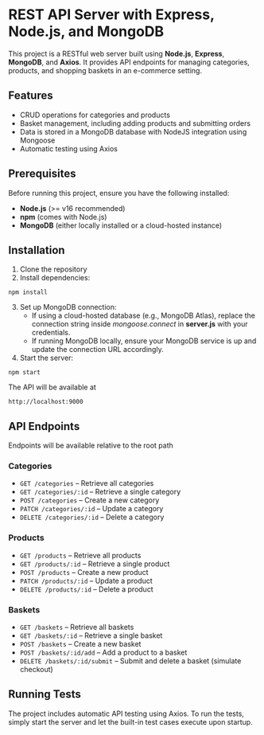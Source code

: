 # REST API Server with Express, Node.js, and MongoDB

This project is a RESTful web server built using <b>Node.js</b>, <b>Express</b>, <b>MongoDB</b>, and <b>Axios</b>. It provides API endpoints for managing categories, products, and shopping baskets in an e-commerce setting.

## Features
- CRUD operations for categories and products
- Basket management, including adding products and submitting orders
- Data is stored in a MongoDB database with NodeJS integration using Mongoose
- Automatic testing using Axios


## Prerequisites
Before running this project, ensure you have the following installed:
- <b>Node.js</b> (>= v16 recommended)
- <b>npm</b> (comes with Node.js)
- <b>MongoDB</b> (either locally installed or a cloud-hosted instance)

## Installation
1. Clone the repository
2. Install dependencies:
```
npm install
```
3. Set up MongoDB connection:
    - If using a cloud-hosted database (e.g., MongoDB Atlas), replace the connection string inside <i>mongoose.connect</i> in <b>server.js</b> with your credentials.
    - If running MongoDB locally, ensure your MongoDB service is up and update the connection URL accordingly.
4. Start the server:
```
npm start
```
The API will be available at
```
http://localhost:9000
```

## API Endpoints

Endpoints will be available relative to the root path

### Categories
- <code>GET /categories</code> – Retrieve all categories
- <code>GET /categories/:id</code> – Retrieve a single category
- <code>POST /categories</code> – Create a new category
- <code>PATCH /categories/:id</code> – Update a category
- <code>DELETE /categories/:id</code> – Delete a category

### Products
- <code>GET /products</code> – Retrieve all products
- <code>GET /products/:id</code> – Retrieve a single product
- <code>POST /products</code> – Create a new product
- <code>PATCH /products/:id</code> – Update a product
- <code>DELETE /products/:id</code> – Delete a product

### Baskets
- <code>GET /baskets</code> – Retrieve all baskets
- <code>GET /baskets/:id</code> – Retrieve a single basket
- <code>POST /baskets</code> – Create a new basket
- <code>POST /baskets/:id/add</code> – Add a product to a basket
- <code>DELETE /baskets/:id/submit</code> – Submit and delete a basket (simulate checkout)

## Running Tests

The project includes automatic API testing using Axios.
To run the tests, simply start the server and let the built-in test cases execute upon startup.

